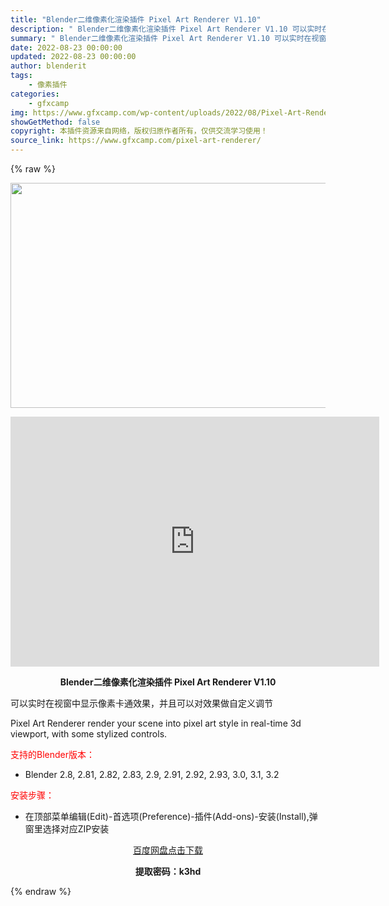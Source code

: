 ```yaml
---
title: "Blender二维像素化渲染插件 Pixel Art Renderer V1.10"
description: "﻿ Blender二维像素化渲染插件 Pixel Art Renderer V1.10 可以实时在视窗中显示像素卡通效果，并且可以对效果做自定义调节 Pixel Art Renderer render..."
summary: "﻿ Blender二维像素化渲染插件 Pixel Art Renderer V1.10 可以实时在视窗中显示像素卡通效果，并且可以对效果做自定义调节 Pixel Art Renderer render..."
date: 2022-08-23 00:00:00
updated: 2022-08-23 00:00:00
author: blenderit
tags: 
    - 像素插件
categories:
    - gfxcamp
img: https://www.gfxcamp.com/wp-content/uploads/2022/08/Pixel-Art-Renderer.jpg
showGetMethod: false
copyright: 本插件资源来自网络，版权归原作者所有，仅供交流学习使用！
source_link: https://www.gfxcamp.com/pixel-art-renderer/
---
```


{% raw %}
<div><p><img decoding="async" class="aligncenter size-full wp-image-106315" src="https://www.gfxcamp.com/wp-content/uploads/2022/08/Pixel-Art-Renderer.jpg" data-src="https://www.gfxcamp.com/wp-content/uploads/2022/08/Pixel-Art-Renderer.jpg" alt="" width="590" height="360" data-srcset="https://www.gfxcamp.com/wp-content/uploads/2022/08/Pixel-Art-Renderer.jpg 590w, https://www.gfxcamp.com/wp-content/uploads/2022/08/Pixel-Art-Renderer-150x92.jpg 150w" data-sizes="(max-width: 590px) 100vw, 590px"></p><p style="text-align: center;"><iframe loading="lazy" src="https://player.youku.com/embed/XNTg5NzE0MzMwNA==" width="590" height="400" frameborder="0" allowfullscreen="allowfullscreen" data-mce-fragment="1"><span data-mce-type="bookmark" style="display: inline-block; width: 0px; overflow: hidden; line-height: 0;" class="mce_SELRES_start">﻿</span></iframe></p><p style="text-align: center;"><strong>Blender二维像素化渲染插件 Pixel Art Renderer V1.10</strong></p><p>可以实时在视窗中显示像素卡通效果，并且可以对效果做自定义调节</p><p>Pixel Art Renderer render your scene into pixel art style in real-time 3d viewport, with some stylized controls.</p><p style="text-align: left;"><span style="color: #ff0000;">支持的Blender版本：</span></p><ul>
<li style="text-align: left;">Blender 2.8, 2.81, 2.82, 2.83, 2.9, 2.91, 2.92, 2.93, 3.0, 3.1, 3.2</li>
</ul><p style="text-align: left;"><span style="color: #ff0000;">安装步骤：</span></p><ul>
<li>在顶部菜单编辑(Edit)-首选项(Preference)-插件(Add-ons)-安装(Install),弹窗里选择对应ZIP安装</li>
</ul><p style="text-align: center;"><a class="maxbutton-3 maxbutton maxbutton-baidu" target="_blank" rel="noopener" href="https://pan.baidu.com/s/1FvXFuS2DbGRXDcIP679PKg?pwd=k3hd"><span class="mb-text">百度网盘点击下载</span></a></p><p style="text-align: center;"><strong>提取密码：k3hd</strong></p></div>
<div style="display: none">gfxcamp</div>
{% endraw %}